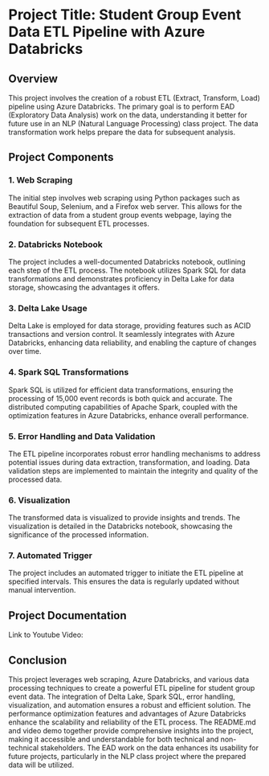 # Project Title: Student Group Event Data ETL Pipeline with Azure Databricks

## Overview
This project involves the creation of a robust ETL (Extract, Transform, Load) pipeline using Azure Databricks. The primary goal is to perform EAD (Exploratory Data Analysis) work on the data, understanding it better for future use in an NLP (Natural Language Processing) class project. The data transformation work helps prepare the data for subsequent analysis.

## Project Components

### 1. Web Scraping
The initial step involves web scraping using Python packages such as Beautiful Soup, Selenium, and a Firefox web server. This allows for the extraction of data from a student group events webpage, laying the foundation for subsequent ETL processes.

### 2. Databricks Notebook
The project includes a well-documented Databricks notebook, outlining each step of the ETL process. The notebook utilizes Spark SQL for data transformations and demonstrates proficiency in Delta Lake for data storage, showcasing the advantages it offers.

### 3. Delta Lake Usage
Delta Lake is employed for data storage, providing features such as ACID transactions and version control. It seamlessly integrates with Azure Databricks, enhancing data reliability, and enabling the capture of changes over time.

### 4. Spark SQL Transformations
Spark SQL is utilized for efficient data transformations, ensuring the processing of 15,000 event records is both quick and accurate. The distributed computing capabilities of Apache Spark, coupled with the optimization features in Azure Databricks, enhance overall performance.

### 5. Error Handling and Data Validation
The ETL pipeline incorporates robust error handling mechanisms to address potential issues during data extraction, transformation, and loading. Data validation steps are implemented to maintain the integrity and quality of the processed data.

### 6. Visualization
The transformed data is visualized to provide insights and trends. The visualization is detailed in the Databricks notebook, showcasing the significance of the processed information.

### 7. Automated Trigger
The project includes an automated trigger to initiate the ETL pipeline at specified intervals. This ensures the data is regularly updated without manual intervention.

## Project Documentation
Link to Youtube Video: 

## Conclusion
This project leverages web scraping, Azure Databricks, and various data processing techniques to create a powerful ETL pipeline for student group event data. The integration of Delta Lake, Spark SQL, error handling, visualization, and automation ensures a robust and efficient solution. The performance optimization features and advantages of Azure Databricks enhance the scalability and reliability of the ETL process. The README.md and video demo together provide comprehensive insights into the project, making it accessible and understandable for both technical and non-technical stakeholders. The EAD work on the data enhances its usability for future projects, particularly in the NLP class project where the prepared data will be utilized.
